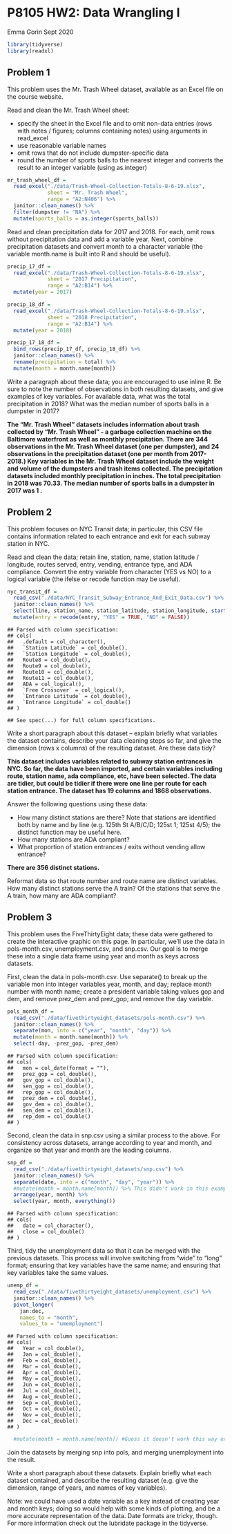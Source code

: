 P8105 HW2: Data Wrangling I
================
Emma Gorin
Sept 2020

``` r
library(tidyverse)
library(readxl)
```

## Problem 1

This problem uses the Mr. Trash Wheel dataset, available as an Excel
file on the course website.

Read and clean the Mr. Trash Wheel sheet:

  - specify the sheet in the Excel file and to omit non-data entries
    (rows with notes / figures; columns containing notes) using
    arguments in read\_excel
  - use reasonable variable names
  - omit rows that do not include dumpster-specific data
  - round the number of sports balls to the nearest integer and converts
    the result to an integer variable (using as.integer)

<!-- end list -->

``` r
mr_trash_wheel_df = 
  read_excel("./data/Trash-Wheel-Collection-Totals-8-6-19.xlsx",
             sheet = "Mr. Trash Wheel",
             range = "A2:N406") %>%
  janitor::clean_names() %>% 
  filter(dumpster != "NA") %>%
  mutate(sports_balls = as.integer(sports_balls))
```

Read and clean precipitation data for 2017 and 2018. For each, omit rows
without precipitation data and add a variable year. Next, combine
precipitation datasets and convert month to a character variable (the
variable month.name is built into R and should be useful).

``` r
precip_17_df = 
  read_excel("./data/Trash-Wheel-Collection-Totals-8-6-19.xlsx",
             sheet = "2017 Precipitation",
             range = "A2:B14") %>%
  mutate(year = 2017)

precip_18_df = 
  read_excel("./data/Trash-Wheel-Collection-Totals-8-6-19.xlsx",
             sheet = "2018 Precipitation",
             range = "A2:B14") %>% 
  mutate(year = 2018)

precip_17_18_df =
  bind_rows(precip_17_df, precip_18_df) %>% 
  janitor::clean_names() %>% 
  rename(precipitation = total) %>% 
  mutate(month = month.name[month])
```

Write a paragraph about these data; you are encouraged to use inline R.
Be sure to note the number of observations in both resulting datasets,
and give examples of key variables. For available data, what was the
total precipitation in 2018? What was the median number of sports balls
in a dumpster in 2017?

**The “Mr. Trash Wheel” datasets includes information about trash
collected by “Mr. Trash Wheel” - a garbage collection machine on the
Baltimore waterfront as well as monthly precipitation. There are 344
observations in the Mr. Trash Wheel dataset (one per dumpster), and 24
observations in the precipitation dataset (one per month from
2017-2018.) Key variables in the Mr. Trash Wheel dataset include the
weight and volume of the dumpsters and trash items collected. The
precipitation datasets included monthly precipitation in inches. The
total precipitation in 2018 was 70.33. The median number of sports balls
in a dumpster in 2017 was 1 .**

## Problem 2

This problem focuses on NYC Transit data; in particular, this CSV file
contains information related to each entrance and exit for each subway
station in NYC.

Read and clean the data; retain line, station, name, station latitude /
longitude, routes served, entry, vending, entrance type, and ADA
compliance. Convert the entry variable from character (YES vs NO) to a
logical variable (the ifelse or recode function may be useful).

``` r
nyc_transit_df = 
  read_csv("./data/NYC_Transit_Subway_Entrance_And_Exit_Data.csv") %>% 
  janitor::clean_names() %>% 
  select(line, station_name, station_latitude, station_longitude, starts_with("route"), entry, vending, entrance_type, ada) %>% 
  mutate(entry = recode(entry, "YES" = TRUE, "NO" = FALSE))
```

    ## Parsed with column specification:
    ## cols(
    ##   .default = col_character(),
    ##   `Station Latitude` = col_double(),
    ##   `Station Longitude` = col_double(),
    ##   Route8 = col_double(),
    ##   Route9 = col_double(),
    ##   Route10 = col_double(),
    ##   Route11 = col_double(),
    ##   ADA = col_logical(),
    ##   `Free Crossover` = col_logical(),
    ##   `Entrance Latitude` = col_double(),
    ##   `Entrance Longitude` = col_double()
    ## )

    ## See spec(...) for full column specifications.

Write a short paragraph about this dataset – explain briefly what
variables the dataset contains, describe your data cleaning steps so
far, and give the dimension (rows x columns) of the resulting dataset.
Are these data tidy?

**This dataset includes variables related to subway station entrances in
NYC. So far, the data have been imported, and certain variables
including route, station name, ada compliance, etc, have been selected.
The data are tidier, but could be tidier if there were one line per
route for each station entrance. The dataset has 19 columns and 1868
observations.**

Answer the following questions using these data:

  - How many distinct stations are there? Note that stations are
    identified both by name and by line (e.g. 125th St A/B/C/D; 125st 1;
    125st 4/5); the distinct function may be useful here.
  - How many stations are ADA compliant?
  - What proportion of station entrances / exits without vending allow
    entrance?

**There are 356 distinct stations.**

Reformat data so that route number and route name are distinct
variables. How many distinct stations serve the A train? Of the stations
that serve the A train, how many are ADA compliant?

## Problem 3

This problem uses the FiveThirtyEight data; these data were gathered to
create the interactive graphic on this page. In particular, we’ll use
the data in pols-month.csv, unemployment.csv, and snp.csv. Our goal is
to merge these into a single data frame using year and month as keys
across datasets.

First, clean the data in pols-month.csv. Use separate() to break up the
variable mon into integer variables year, month, and day; replace month
number with month name; create a president variable taking values gop
and dem, and remove prez\_dem and prez\_gop; and remove the day
variable.

``` r
pols_month_df =
  read_csv("./data/fivethirtyeight_datasets/pols-month.csv") %>% 
  janitor::clean_names() %>% 
  separate(mon, into = c("year", "month", "day")) %>% 
  mutate(month = month.name[month]) %>%
  select(-day, -prez_gop, -prez_dem)
```

    ## Parsed with column specification:
    ## cols(
    ##   mon = col_date(format = ""),
    ##   prez_gop = col_double(),
    ##   gov_gop = col_double(),
    ##   sen_gop = col_double(),
    ##   rep_gop = col_double(),
    ##   prez_dem = col_double(),
    ##   gov_dem = col_double(),
    ##   sen_dem = col_double(),
    ##   rep_dem = col_double()
    ## )

Second, clean the data in snp.csv using a similar process to the above.
For consistency across datasets, arrange according to year and month,
and organize so that year and month are the leading columns.

``` r
snp_df =
  read_csv("./data/fivethirtyeight_datasets/snp.csv") %>% 
  janitor::clean_names() %>% 
  separate(date, into = c("month", "day", "year")) %>% 
  #mutate(month = month.name[month]) %>% This didn't work in this example and I'm not sure why
  arrange(year, month) %>% 
  select(year, month, everything())
```

    ## Parsed with column specification:
    ## cols(
    ##   date = col_character(),
    ##   close = col_double()
    ## )

Third, tidy the unemployment data so that it can be merged with the
previous datasets. This process will involve switching from “wide” to
“long” format; ensuring that key variables have the same name; and
ensuring that key variables take the same values.

``` r
unemp_df = 
  read_csv("./data/fivethirtyeight_datasets/unemployment.csv") %>% 
  janitor::clean_names() %>%
  pivot_longer(
    jan:dec,
    names_to = "month",
    values_to = "umemployment")
```

    ## Parsed with column specification:
    ## cols(
    ##   Year = col_double(),
    ##   Jan = col_double(),
    ##   Feb = col_double(),
    ##   Mar = col_double(),
    ##   Apr = col_double(),
    ##   May = col_double(),
    ##   Jun = col_double(),
    ##   Jul = col_double(),
    ##   Aug = col_double(),
    ##   Sep = col_double(),
    ##   Oct = col_double(),
    ##   Nov = col_double(),
    ##   Dec = col_double()
    ## )

``` r
  #mutate(month = month.name[month]) #Guess it doesn't work this way exactly, worth a try
```

Join the datasets by merging snp into pols, and merging unemployment
into the result.

Write a short paragraph about these datasets. Explain briefly what each
dataset contained, and describe the resulting dataset (e.g. give the
dimension, range of years, and names of key variables).

Note: we could have used a date variable as a key instead of creating
year and month keys; doing so would help with some kinds of plotting,
and be a more accurate representation of the data. Date formats are
tricky, though. For more information check out the lubridate package in
the tidyverse.
